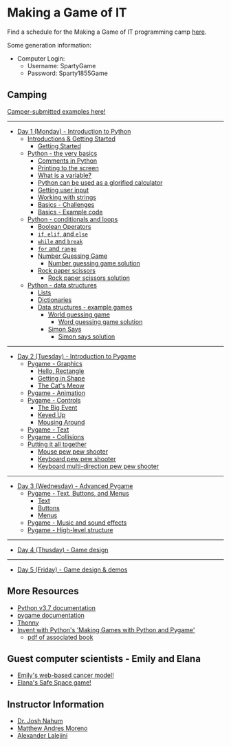 # Making a Game of IT

Find a schedule for the Making a Game of IT programming camp [here](https://www.egr.msu.edu/future-engineer/sites/default/files/content/mgit_2019_0.pdf).

Some generation information:

- Computer Login:
  - Username: SpartyGame
  - Password: Sparty1855Game

## Camping

[Camper-submitted examples here!](./student-examples/)

<hr/>

- [Day 1 (Monday) - Introduction to Python](./day-1/)
  - [Introductions & Getting Started](./day-1/#introductions--getting-started)
    - [Getting Started](./day-1/#getting-started)
  - [Python - the very basics](./day-1/#python---the-very-basics)
    - [Comments in Python](./day-1/#comments-in-python)
    - [Printing to the screen](./day-1/#printing-to-the-screen)
    - [What is a variable?](./day-1/#what-is-a-variable)
    - [Python can be used as a glorified calculator](./day-1/#python-can-be-used-as-a-glorified-calculator)
    - [Getting user input](./day-1/#getting-user-input)
    - [Working with strings](./day-1/#working-with-strings)
    - [Basics - Challenges](#./day-1/basics---challenges)
    - [Basics - Example code](./day-1/#basics---example-code)
  - [Python - conditionals and loops](./day-1/#python---conditionals-and-loops)
    - [Boolean Operators](./day-1/#boolean-operators)
    - [`if`, `elif`, and `else`](./day-1/#if-elif-and-else)
    - [`while` and `break`](./day-1/#while-and-break)
    - [`for` and `range`](./day-1/#for-and-range)
    - [Number Guessing Game](./day-1/#number-guessing-game)
      - [Number guessing game solution](./day-1/#number-guessing-game-solution)
    - [Rock paper scissors](./day-1/#rock-paper-scissors)
      - [Rock paper scissors solution](./day-1/#rock-paper-scissors-solution)
  - [Python - data structures](./day-1/#python---data-structures)
    - [Lists](./day-1/#lists)
    - [Dictionaries](./day-1/#dictionaries)
    - [Data structures - example games](./day-1/#data-structures---example-games)
      - [World guessing game](./day-1/#world-guessing-game)
        - [Word guessing game solution](./day-1/#word-guessing-game-solution)
      - [Simon Says](./day-1/#simon-says)
        - [Simon says solution](./day-1/#simon-says-solution)

<hr/>

- [Day 2 (Tuesday) - Introduction to Pygame](./day-2/)
  - [Pygame - Graphics](./day-2/#pygame---graphics)
    - [Hello, Rectangle](./day-2/#hello-rectangle)
    - [Getting in Shape](./day-2/#getting-in-shape)
    - [The Cat's Meow](./day-2/#the-cats-meow)
  - [Pygame - Animation](./day-2/#pygame---animation)
  - [Pygame - Controls](./day-2/#pygame---controls)
    - [The Big Event](./day-2/#the-big-event)
    - [Keyed Up](./day-2/#keyed-up)
    - [Mousing Around](./day-2/#mousing-around)
  - [Pygame - Text](./day-2/#pygame---text)
  - [Pygame - Collisions](./day-2/#pygame---collisions)
  - [Putting it all together](./day-2/#putting-it-all-together)
    - [Mouse pew pew shooter](./day-2/#mouse-pew-pew-shooter)
    - [Keyboard pew pew shooter](./day-2/#keyboard-pew-pew-shooter)
    - [Keyboard multi-direction pew pew shooter](./day-2/#keyboard-multi-direction-pew-pew-shooter)

<hr/>

- [Day 3 (Wednesday) - Advanced Pygame](./day-3/)
  - [Pygame - Text, Buttons, and Menus](./day-3/#pygame---text-buttons-and-menus)
    - [Text](./day-3/#text)
    - [Buttons](./day-3/#buttons)
    - [Menus](./day-3/#menus)
  - [Pygame - Music and sound effects](./day-3/#pygame---music-and-sound-effects)
  - [Pygame - High-level structure](./day-3/#pygame---high-level-structure)

<hr/>

- [Day 4 (Thusday) - Game design](./day-4/)

<hr/>

- [Day 5 (Friday) - Game design & demos](./day-5/)

## More Resources

- [Python v3.7 documentation](https://docs.python.org/3.7/)
- [pygame documentation](https://www.pygame.org/docs/)
- [Thonny](https://thonny.org/)
- [Invent with Python's 'Making Games with Python and Pygame'](https://inventwithpython.com/pygame/)
  - [pdf of associated book](./course-resources/book-making-games-with-python-and-pygame.pdf)

## Guest computer scientists - Emily and Elana

- [Emily's web-based cancer model!](https://emilydolson.github.io/memic_model/web/memic_model.html)
- [Elana's Safe Space game!](http://elanabellbogdan.com/safe_space/)

## Instructor Information

- [Dr. Josh Nahum](http://www.nahum.us/)
- [Matthew Andres Moreno](https://mmore500.github.io/)
- [Alexander Lalejini](https://lalejini.com/)
